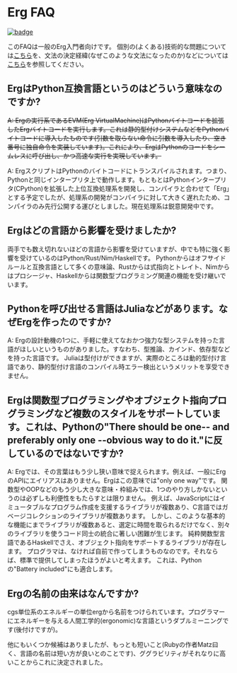 # Erg FAQ

[![badge](https://img.shields.io/endpoint.svg?url=https%3A%2F%2Fgezf7g7pd5.execute-api.ap-northeast-1.amazonaws.com%2Fdefault%2Fsource_up_to_date%3Fowner%3Derg-lang%26repos%3Derg%26ref%3Dmain%26path%3Ddoc/EN/faq_general.md%26commit_hash%3D521426cba21ed8b6eae5aff965dd14ef99af1228)](https://gezf7g7pd5.execute-api.ap-northeast-1.amazonaws.com/default/source_up_to_date?owner=erg-lang&repos=erg&ref=main&path=doc/EN/faq_general.md&commit_hash=521426cba21ed8b6eae5aff965dd14ef99af1228)

このFAQは一般のErg入門者向けです。
個別の(よくある)技術的な問題については[こちら](./faq_technical.md)を、文法の決定経緯(なぜこのような文法になったのか)などについては
[こちら](./dev_guide/why.md)を参照してください。

## ErgはPython互換言語というのはどういう意味なのですか?

~~A: Ergの実行系であるEVM(Erg VirtualMachine)はPythonバイトコードを拡張したErgバイトコードを実行します。これは静的型付けシステムなどをPythonバイトコードに導入したものです(引数を取らない命令に引数を導入したり、空き番号に独自命令を実装しています)。これにより、ErgはPythonのコードをシームレスに呼び出し、かつ高速な実行を実現しています。~~

A: ErgスクリプトはPythonのバイトコードにトランスパイルされます。つまり、Pythonと同じインタープリタ上で動作します。もともとはPythonインタープリタ(CPython)を拡張した上位互換処理系を開発し、コンパイラと合わせて「Erg」とする予定でしたが、処理系の開発がコンパイラに対して大きく遅れたため、コンパイラのみ先行公開する運びとしました。現在処理系は鋭意開発中です。

## Ergはどの言語から影響を受けましたか?

両手でも数え切れないほどの言語から影響を受けていますが、中でも特に強く影響を受けているのはPython/Rust/Nim/Haskellです。
Pythonからはオフサイドルールと互換言語として多くの意味論、Rustからは式指向とトレイト、Nimからはプロシージャ、Haskellからは関数型プログラミング関連の機能を受け継いでいます。

## Pythonを呼び出せる言語はJuliaなどがあります。なぜErgを作ったのですか?

A: Ergの設計動機の1つに、手軽に使えてなおかつ強力な型システムを持った言語がほしいというものがありました。すなわち、型推論、カインド、依存型などを持った言語です。
Juliaは型付けができますが、実際のところは動的型付け言語であり、静的型付け言語のコンパイル時エラー検出というメリットを享受できません。

## Ergは関数型プログラミングやオブジェクト指向プログラミングなど複数のスタイルをサポートしています。これは、Pythonの"There should be one-- and preferably only one --obvious way to do it."に反しているのではないですか?

A: Ergでは、その言葉はもう少し狭い意味で捉えられます。例えば、一般にErgのAPIにエイリアスはありません。Ergはこの意味では"only one way"です。
関数型やOOPなどのもう少し大きな意味・枠組みでは、1つのやり方しかないというのは必ずしも利便性をもたらすとは限りません。
例えば、JavaScriptにはイミュータブルなプログラム作成を支援するライブラリが複数あり、C言語ではガベージコレクションのライブラリが複数あります。
しかし、このような基本的な機能にまでライブラリが複数あると、選定に時間を取られるだけでなく、別々のライブラリを使うコード同士の統合に著しい困難が生じます。
純粋関数型言語であるHaskellでさえ、オブジェクト指向をサポートするライブラリが存在します。
プログラマは、なければ自前で作ってしまうものなのです。それならば、標準で提供してしまったほうがよいと考えます。
これは、Pythonの"Battery included"にも適合します。

## Ergの名前の由来はなんですか?

cgs単位系のエネルギーの単位ergから名前をつけられています。プログラマーにエネルギーを与える人間工学的(ergonomic)な言語というダブルミーニングです(後付けですが)。

他にもいくつか候補はありましたが、もっとも短いこと(Rubyの作者Matz曰く、言語の名前は短い方が良いとのことです)、ググラビリティがそれなりに高いことからこれに決定されました。
